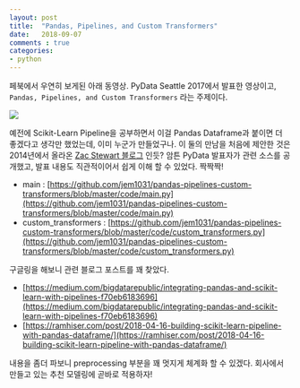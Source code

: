 ```yaml
---
layout: post
title:  "Pandas, Pipelines, and Custom Transformers"
date:   2018-09-07
comments : true
categories:
- python
---
```

페북에서 우연히 보게된 아래 동영상. PyData Seattle 2017에서 발표한 영상이고, `Pandas, Pipelines, and Custom Transformers` 라는 주제이다.

[![](https://img.youtube.com/vi/BFaadIqWlAg/0.jpg)](https://youtu.be/BFaadIqWlAg)

예전에 Scikit-Learn Pipeline을 공부하면서 이걸 Pandas Dataframe과 붙이면 더 좋겠다고 생각만 했었는데, 이미 누군가 만들었구나. 이 둘의 만남을 처음에 제안한 것은 2014년에서 올라온 [Zac Stewart 블로그](http://zacstewart.com/2014/08/05/pipelines-of-featureunions-of-pipelines.html) 인듯?  암튼 PyData 발표자가 관련 소스를 공개했고, 발표 내용도 직관적이어서 쉽게 이해 할 수 있었다. 짝짝짝!

* main : [https://github.com/jem1031/pandas-pipelines-custom-transformers/blob/master/code/main.py](https://github.com/jem1031/pandas-pipelines-custom-transformers/blob/master/code/main.py)
* custom_transformers : [https://github.com/jem1031/pandas-pipelines-custom-transformers/blob/master/code/custom_transformers.py](https://github.com/jem1031/pandas-pipelines-custom-transformers/blob/master/code/custom_transformers.py)

구글링을 해보니 관련 블로그 포스트를 꽤 찾았다.

* [https://medium.com/bigdatarepublic/integrating-pandas-and-scikit-learn-with-pipelines-f70eb6183696](https://medium.com/bigdatarepublic/integrating-pandas-and-scikit-learn-with-pipelines-f70eb6183696)
* [https://ramhiser.com/post/2018-04-16-building-scikit-learn-pipeline-with-pandas-dataframe/](https://ramhiser.com/post/2018-04-16-building-scikit-learn-pipeline-with-pandas-dataframe/)

내용을 좀더 파보니 preprocessing 부분을 꽤 멋지게 체계화 할 수 있겠다. 회사에서 만들고 있는 추천 모델링에 곧바로 적용하자!
